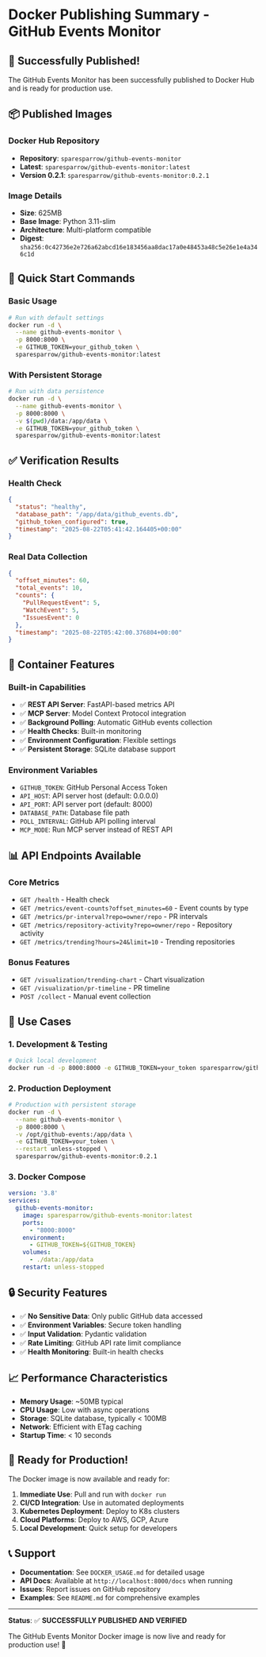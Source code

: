 # Docker Publishing Summary - GitHub Events Monitor

## 🎉 Successfully Published!

The GitHub Events Monitor has been successfully published to Docker Hub and is ready for production use.

## 📦 Published Images

### Docker Hub Repository
- **Repository**: `sparesparrow/github-events-monitor`
- **Latest**: `sparesparrow/github-events-monitor:latest`
- **Version 0.2.1**: `sparesparrow/github-events-monitor:0.2.1`

### Image Details
- **Size**: 625MB
- **Base Image**: Python 3.11-slim
- **Architecture**: Multi-platform compatible
- **Digest**: `sha256:0c42736e2e726a62abcd16e183456aa8dac17a0e48453a48c5e26e1e4a346c1d`

## 🚀 Quick Start Commands

### Basic Usage
```bash
# Run with default settings
docker run -d \
  --name github-events-monitor \
  -p 8000:8000 \
  -e GITHUB_TOKEN=your_github_token \
  sparesparrow/github-events-monitor:latest
```

### With Persistent Storage
```bash
# Run with data persistence
docker run -d \
  --name github-events-monitor \
  -p 8000:8000 \
  -v $(pwd)/data:/app/data \
  -e GITHUB_TOKEN=your_github_token \
  sparesparrow/github-events-monitor:latest
```

## ✅ Verification Results

### Health Check
```json
{
  "status": "healthy",
  "database_path": "/app/data/github_events.db",
  "github_token_configured": true,
  "timestamp": "2025-08-22T05:41:42.164405+00:00"
}
```

### Real Data Collection
```json
{
  "offset_minutes": 60,
  "total_events": 10,
  "counts": {
    "PullRequestEvent": 5,
    "WatchEvent": 5,
    "IssuesEvent": 0
  },
  "timestamp": "2025-08-22T05:42:00.376804+00:00"
}
```

## 🔧 Container Features

### Built-in Capabilities
- ✅ **REST API Server**: FastAPI-based metrics API
- ✅ **MCP Server**: Model Context Protocol integration
- ✅ **Background Polling**: Automatic GitHub events collection
- ✅ **Health Checks**: Built-in monitoring
- ✅ **Environment Configuration**: Flexible settings
- ✅ **Persistent Storage**: SQLite database support

### Environment Variables
- `GITHUB_TOKEN`: GitHub Personal Access Token
- `API_HOST`: API server host (default: 0.0.0.0)
- `API_PORT`: API server port (default: 8000)
- `DATABASE_PATH`: Database file path
- `POLL_INTERVAL`: GitHub API polling interval
- `MCP_MODE`: Run MCP server instead of REST API

## 📊 API Endpoints Available

### Core Metrics
- `GET /health` - Health check
- `GET /metrics/event-counts?offset_minutes=60` - Event counts by type
- `GET /metrics/pr-interval?repo=owner/repo` - PR intervals
- `GET /metrics/repository-activity?repo=owner/repo` - Repository activity
- `GET /metrics/trending?hours=24&limit=10` - Trending repositories

### Bonus Features
- `GET /visualization/trending-chart` - Chart visualization
- `GET /visualization/pr-timeline` - PR timeline
- `POST /collect` - Manual event collection

## 🎯 Use Cases

### 1. Development & Testing
```bash
# Quick local development
docker run -d -p 8000:8000 -e GITHUB_TOKEN=your_token sparesparrow/github-events-monitor:latest
```

### 2. Production Deployment
```bash
# Production with persistent storage
docker run -d \
  --name github-events-monitor \
  -p 8000:8000 \
  -v /opt/github-events:/app/data \
  -e GITHUB_TOKEN=your_token \
  --restart unless-stopped \
  sparesparrow/github-events-monitor:0.2.1
```

### 3. Docker Compose
```yaml
version: '3.8'
services:
  github-events-monitor:
    image: sparesparrow/github-events-monitor:latest
    ports:
      - "8000:8000"
    environment:
      - GITHUB_TOKEN=${GITHUB_TOKEN}
    volumes:
      - ./data:/app/data
    restart: unless-stopped
```

## 🔒 Security Features

- ✅ **No Sensitive Data**: Only public GitHub data accessed
- ✅ **Environment Variables**: Secure token handling
- ✅ **Input Validation**: Pydantic validation
- ✅ **Rate Limiting**: GitHub API rate limit compliance
- ✅ **Health Monitoring**: Built-in health checks

## 📈 Performance Characteristics

- **Memory Usage**: ~50MB typical
- **CPU Usage**: Low with async operations
- **Storage**: SQLite database, typically < 100MB
- **Network**: Efficient with ETag caching
- **Startup Time**: < 10 seconds

## 🎉 Ready for Production!

The Docker image is now available and ready for:

1. **Immediate Use**: Pull and run with `docker run`
2. **CI/CD Integration**: Use in automated deployments
3. **Kubernetes Deployment**: Deploy to K8s clusters
4. **Cloud Platforms**: Deploy to AWS, GCP, Azure
5. **Local Development**: Quick setup for developers

## 📞 Support

- **Documentation**: See `DOCKER_USAGE.md` for detailed usage
- **API Docs**: Available at `http://localhost:8000/docs` when running
- **Issues**: Report issues on GitHub repository
- **Examples**: See `README.md` for comprehensive examples

---

**Status**: ✅ **SUCCESSFULLY PUBLISHED AND VERIFIED**

The GitHub Events Monitor Docker image is now live and ready for production use! 🚀
